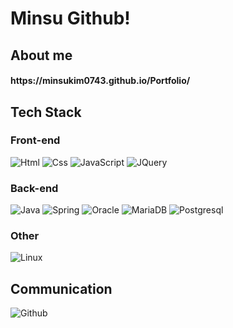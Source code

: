 #### 
<h1>Minsu Github!</h1>

## About me 
<h4>https://minsukim0743.github.io/Portfolio/</h4>  

## Tech Stack 
### Front-end
<div display="flex">
 <img alt="Html" src ="https://img.shields.io/badge/HTML5-E34F26.svg?&style=for-the-badge&logo=HTML5&logoColor=white"/> 
 <img alt="Css" src ="https://img.shields.io/badge/CSS3-1572B6.svg?&style=for-the-badge&logo=CSS3&logoColor=white"/> 
 <img alt="JavaScript" src ="https://img.shields.io/badge/JavaScript-F7DF1E.svg?&style=for-the-badge&logo=JavaScript&logoColor=black"/>
 <img alt="JQuery" src ="https://img.shields.io/badge/JQuery-0769AD.svg?&style=for-the-badge&logo=JQuery&logoColor=black"/>
</div>

### Back-end
<div display="flex">
 <img alt="Java" src ="https://img.shields.io/badge/Java-34567C.svg?&style=for-the-badge&logo=Java&logoColor=white"/> 
 <img alt="Spring" src ="https://img.shields.io/badge/Spring-6DB33F.svg?&style=for-the-badge&logo=Spring&logoColor=white"/>
 <img alt="Oracle" src ="https://img.shields.io/badge/Oracle-F80000.svg?&style=for-the-badge&logo=Oracle&logoColor=white"/>
 <img alt="MariaDB" src ="https://img.shields.io/badge/MariaDB-003545.svg?&style=for-the-badge&logo=MariaDB&logoColor=white"/>
 <img alt="Postgresql" src ="https://img.shields.io/badge/Postgresql-4169E1.svg?&style=for-the-badge&logo=Postgresql&logoColor=white"/>
</div>

### Other
<div display="flex">
 <img alt="Linux" src ="https://img.shields.io/badge/Linux-FCC624.svg?&style=for-the-badge&logo=Linux&logoColor=white"/>
</div>

## Communication
<div display="flex">
 <img alt="Github" src ="https://img.shields.io/badge/Github-181717.svg?&style=for-the-badge&logo=Github&logoColor=white"/>
</div>

 
